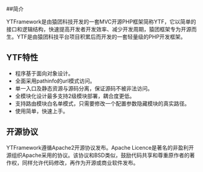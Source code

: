 
##简介

YTFramework是由猿团科技开发的一套MVC开源PHP框架简称YTF，它以简单的接口和逻辑结构，快速提高开发者开发效率、减少开发周期，猿团框架专为开源而生。YTF是由猿团科技平台项目积累后而开发的一套轻量级的PHP开发框架。

## YTF特性
* 程序基于面向对象设计。
* 全面采用pathinfo的url模式访问。
* 单一入口及静态资源与源码分离，保证源码不被非法访问。
* 全模块化设计最多支持2级模块部署，耦合度更低。
* 支持路由模块白名单模式，只需要修改一个配置参数隐藏模块的真实路径。
* 使用简单，快速上手。


## 开源协议

YTFramework遵循Apache2开源协议发布。Apache Licence是著名的非盈利开源组织Apache采用的协议。该协议和BSD类似，鼓励代码共享和尊重原作者的著作权，同样允许代码修改，再作为开源或商业软件发布。